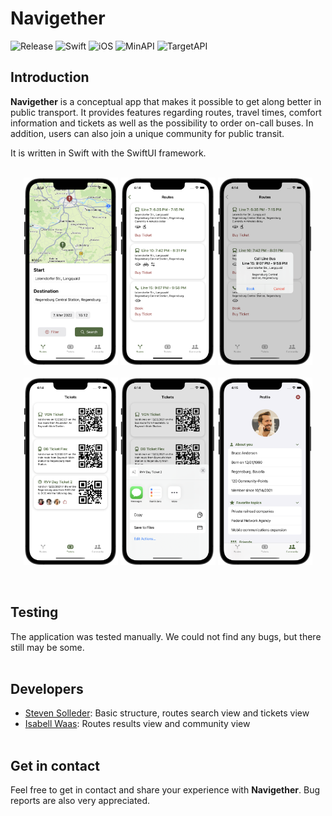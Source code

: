 # Navigether
![Release](https://img.shields.io/badge/Release-0.1.0-9cf)
![Swift](https://img.shields.io/badge/Swift-5.5-9cf)
![iOS](https://img.shields.io/badge/iOS-passing-blue)
![MinAPI](https://img.shields.io/badge/MinAPI-13-blue)
![TargetAPI](https://img.shields.io/badge/TargetAPI-15-blue)


## Introduction
**Navigether** is a conceptual app that makes it possible to get along better in public transport. It provides features regarding routes, travel times, comfort information and tickets as well as the possibility to order on-call buses. In addition, users can also join a unique community for public transit.

It is written in Swift with the SwiftUI framework.
<br><br>

<p align="center">
<img src="https://github.com/TeamGruenbaum/Navigether/blob/main/screenshots/search_route.png" width="30%" border=0>
<img src="https://github.com/TeamGruenbaum/Navigether/blob/main/screenshots/routes_results.png" width="30%" border=0>
<img src="https://github.com/TeamGruenbaum/Navigether/blob/main/screenshots/book_call_bus.png" width="30%" border=0>
<br><br>
<img src="https://github.com/TeamGruenbaum/Navigether/blob/main/screenshots/tickets.png" width="30%" border=0>
<img src="https://github.com/TeamGruenbaum/Navigether/blob/main/screenshots/share_ticket.png" width="30%" border=0>
<img src="https://github.com/TeamGruenbaum/Navigether/blob/main/screenshots/community_profile.png" width="30%" border=0>
</p>
<br>

## Testing
The application was tested manually. We could not find any bugs, but there still may be some.
<br><br>

## Developers
- [Steven Solleder](https://github.com/stevensolleder): Basic structure, routes search view and tickets view
- [Isabell Waas](https://github.com/isabellwaas): Routes results view and community view 
<br><br>

## Get in contact
Feel free to get in contact and share your experience with **Navigether**. Bug reports are also very appreciated.
